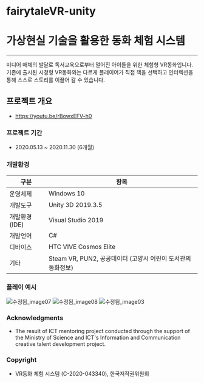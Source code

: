 # fairytaleVR-unity
# 가상현실 기술을 활용한 동화 체험 시스템

------
미디어 매체의 발달로 독서교육으로부터 멀어진 아이들을 위한 체험형 VR동화입니다.
기존에 출시된 시청형 VR동화와는 다르게 플레이어가 직접 책을 선택하고 인터렉션을 통해 스스로 스토리를 이끌어 갈 수 있습니다.

## 프로젝트 개요
* https://youtu.be/rBowxEFV-h0

### 프로젝트 기간

* 2020.05.13 ~ 2020.11.30 (6개월)

### 개발환경

| 구분 | 항목 |
| ------ | ------ |
| 운영체제 | Windows 10 |
| 개발도구 | Unity 3D 2019.3.5 |
| 개발환경(IDE) | Visual Studio 2019 |
| 개발언어 | C# |
| 디바이스 | HTC VIVE Cosmos Elite |
| 기타 | Steam VR, PUN2, 공공데이터 (고양시 어린이 도서관의 동화정보) |

### 플레이 예시
![수정됨_image07](https://user-images.githubusercontent.com/61134850/127846351-79dad8fa-f6bb-49c2-9f5d-d458f876370f.png)
![수정됨_image08](https://user-images.githubusercontent.com/61134850/127846355-2aad965c-1693-44ed-8204-0107e29fc6e0.png)
![수정됨_image03](https://user-images.githubusercontent.com/61134850/127846054-0421a110-4aba-4c73-8e76-da171f8ceeaa.png)

### Acknowledgments

* The result of ICT mentoring project conducted through the support of the Ministry of Science and ICT's Information and Communication creative talent development project.

### Copyright

* VR동화 체험 시스템 (C-2020-043340), 한국저작권위원회
